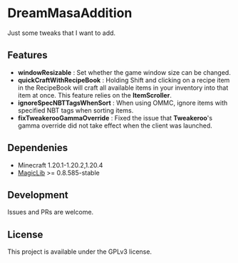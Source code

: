 # DreamMasaAddition

Just some tweaks that I want to add.

## Features

- **windowResizable** : Set whether the game window size can be changed.
- **quickCraftWithRecipeBook** : Holding Shift and clicking on a recipe item in the RecipeBook will craft all available items in your inventory into that item at once. This feature relies on the **ItemScroller**.
- **ignoreSpecNBTTagsWhenSort** : When using OMMC, ignore items with specified NBT tags when sorting items.
- **fixTweakerooGammaOverride** : Fixed the issue that **Tweakeroo**'s gamma override did not take effect when the client was launched.

## Dependenies

- Minecraft 1.20.1-1.20.2,1.20.4
- [MagicLib](https://github.com/Hendrix-Shen/MagicLib) >= 0.8.585-stable

## Development

Issues and PRs are welcome.

## License
This project is available under the GPLv3 license.
